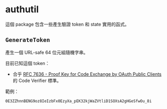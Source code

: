 # authutil

這個 package 包含一些產生驗證 token 和 state 實用的函式。

## `GenerateToken`

產生一個 URL-safe 64 位元組隨機字串。

目前已知這個 token：

- 合乎 [RFC 7636 - Proof Key for Code Exchange by OAuth Public Clients](https://datatracker.ietf.org/doc/html/rfc7636#section-4.1) 的 Code Verifier 標準。

範例：

```plain
0E3ZZhnnBENG9oz8IeIzbFx0EzyXa_pEK32kjWaZVtliD1SOXsA2gHGeSfwOu_8i
```
